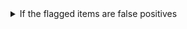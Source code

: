 <!-- See https://github.com/check-spelling/check-spelling/wiki/Configuration-Examples%3A-advice --> <!-- markdownlint-disable MD033 MD041 -->
<details><summary>If the flagged items are false positives</summary>

If items relate to a ...

* binary file (or some other file you wouldn't want to check at all).

  Please add a file path to the `excludes.txt` file matching the containing file.

  File paths are Perl 5 Regular Expressions - you can [test](
https://www.regexplanet.com/advanced/perl) yours before committing to verify it will match your files.

  `^` refers to the file's path from the root of the repository, so `^README\.md$` would exclude README.md (on whichever branch you're using).

* well-formed pattern.

  If you can write a [pattern](https://github.com/check-spelling/check-spelling/wiki/Configuration-Examples:-patterns) that would match it,
  try adding it to the `patterns.txt` file.

  Patterns are Perl 5 Regular Expressions - you can [test](
https://www.regexplanet.com/advanced/perl) yours before committing to verify it will match your lines.

  Note that patterns can't match multiline strings.

</details>
